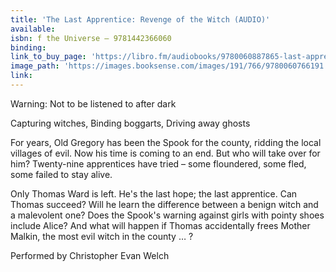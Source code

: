 ```yaml
---
title: 'The Last Apprentice: Revenge of the Witch (AUDIO)'
available:
isbn: f the Universe – 9781442366060
binding:
link_to_buy_page: 'https://libro.fm/audiobooks/9780060887865-last-apprentice-revenge-of-the-witch-book-1?bookstore=brooklinebooksmith'
image_path: 'https://images.booksense.com/images/191/766/9780060766191.jpg'
link:
---
```



Warning: Not to be listened to after dark

Capturing witches, Binding boggarts, Driving away ghosts

For years, Old Gregory has been the Spook for the county, ridding the local villages of evil. Now his time is coming to an end. But who will take over for him? Twenty-nine apprentices have tried – some floundered, some fled, some failed to stay alive.

Only Thomas Ward is left. He's the last hope; the last apprentice. Can Thomas succeed? Will he learn the difference between a benign witch and a malevolent one? Does the Spook's warning against girls with pointy shoes include Alice? And what will happen if Thomas accidentally frees Mother Malkin, the most evil witch in the county … ?

Performed by Christopher Evan Welch